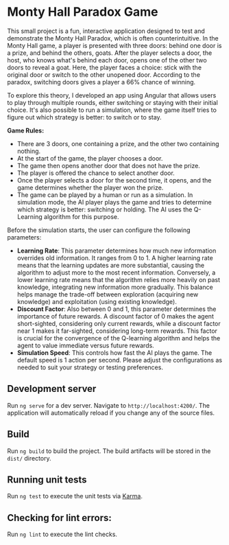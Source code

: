 # Monty Hall Paradox Game

This small project is a fun, interactive application designed to test and demonstrate the Monty Hall Paradox, which is often counterintuitive. 
In the Monty Hall game, a player is presented with three doors: behind one door is a prize, and behind the others, goats. After the player selects a door, the host, who knows what's behind each door, opens one of the other two doors to reveal a goat. Here, the player faces a choice: stick with the original door or switch to the other unopened door. According to the paradox, switching doors gives a player a 66% chance of winning.

To explore this theory, I developed an app using Angular that allows users to play through multiple rounds, either switching or staying with their initial choice.
It's also possible to run a simulation, where the game itself tries to figure out which strategy is better: to switch or to stay.

**Game Rules:**
* There are 3 doors, one containing a prize, and the other two containing nothing.
* At the start of the game, the player chooses a door.
* The game then opens another door that does not have the prize.
* The player is offered the chance to select another door.
* Once the player selects a door for the second time, it opens, and the game determines whether the player won the prize.
* The game can be played by a human or run as a simulation. In simulation mode, the AI player plays the game and tries to determine which strategy is better: switching or holding. The AI uses the Q-Learning algorithm for this purpose.

Before the simulation starts, the user can configure the following parameters:
* **Learning Rate**: This parameter determines how much new information overrides old information. It ranges from 0 to 1. A higher learning rate means that the learning updates are more substantial, causing the algorithm to adjust more to the most recent information. Conversely, a lower learning rate means that the algorithm relies more heavily on past knowledge, integrating new information more gradually. This balance helps manage the trade-off between exploration (acquiring new knowledge) and exploitation (using existing knowledge).
* **Discount Factor**: Also between 0 and 1, this parameter determines the importance of future rewards. A discount factor of 0 makes the agent short-sighted, considering only current rewards, while a discount factor near 1 makes it far-sighted, considering long-term rewards. This factor is crucial for the convergence of the Q-learning algorithm and helps the agent to value immediate versus future rewards.
* **Simulation Speed**: This controls how fast the AI plays the game. The default speed is 1 action per second.
Please adjust the configurations as needed to suit your strategy or testing preferences.

## Development server

Run `ng serve` for a dev server. Navigate to `http://localhost:4200/`. The application will automatically reload if you change any of the source files.

## Build

Run `ng build` to build the project. The build artifacts will be stored in the `dist/` directory.

## Running unit tests

Run `ng test` to execute the unit tests via [Karma](https://karma-runner.github.io).

## Checking for lint errors:
Run `ng lint` to execute the lint checks.
